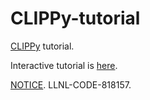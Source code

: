 # CLIPPy-tutorial

[CLIPPy](https://github.com/LLNL/clippy-cpp) tutorial.

Interactive tutorial is [here](https://mybinder.org/v2/gh/LLNL/clippy-tutorial/HEAD).

[NOTICE](NOTICE).
LLNL-CODE-818157.
